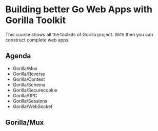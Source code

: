 # Building better Go Web Apps with Gorilla Toolkit

This course shows all the toolkits of Gorilla project. With then you can construct complete web apps.

## Agenda

* Gorilla/Mux
* Gorilla/Reverse
* Gorilla/Context
* Gorilla/Schema
* Gorilla/Securecookie
* Gorilla/RPC
* Gorilla/Sessions
* Gorilla/WebSocket

## Gorilla/Mux

